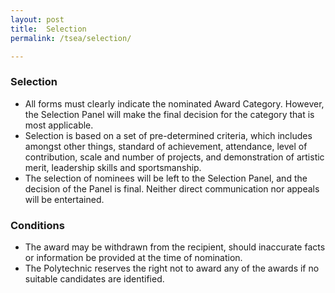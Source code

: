 ```yaml
---
layout: post
title:  Selection
permalink: /tsea/selection/

---
```

### Selection
   <ul>
    <li>All forms must clearly indicate the nominated Award Category. However, the Selection Panel will make the final decision for the category that is most applicable.
</li>
    <li>Selection is based on a set of pre-determined criteria, which includes amongst other things, standard of achievement, attendance, level of contribution, scale and number of projects, and demonstration of artistic merit, leadership skills and sportsmanship.
</li>
    <li>The selection of nominees will be left to the Selection Panel, and the decision of the Panel is final. Neither direct communication nor appeals will be entertained.</li>
  </ul>
  
### Conditions
   <ul>
    <li>The award may be withdrawn from the recipient, should inaccurate facts or information be provided at the time of nomination.</li>
    <li>The Polytechnic reserves the right not to award any of the awards if no suitable candidates are identified.</li>
   </ul>

